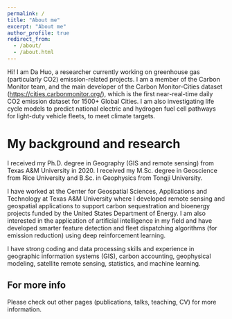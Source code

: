 ```yaml
---
permalink: /
title: "About me"
excerpt: "About me"
author_profile: true
redirect_from: 
  - /about/
  - /about.html
---
```


Hi! I am Da Huo, a researcher currently working on greenhouse gas (particularly CO2) emission-related projects. I am a member of the Carbon Monitor team, and the main developer of the Carbon Monitor-Cities dataset (https://cities.carbonmonitor.org/), which is the first near-real-time daily CO2 emission dataset for 1500+ Global Cities. I am also investigating life cycle models to predict national electric and hydrogen fuel cell pathways for light-duty vehicle fleets, to meet climate targets.

My background and research
======
I received my Ph.D. degree in Geography (GIS and remote sensing) from Texas A&M University in 2020. I received my M.Sc. degree in Geoscience from Rice University and B.Sc. in Geophysics from Tongji University.

I have worked at the Center for Geospatial Sciences, Applications and Technology at Texas A&M University where I developed remote sensing and geospatial applications to support carbon sequestration and bioenergy projects funded by the United States Department of Energy. I am also interested in the application of artificial intelligence in my field and have developed smarter feature detection and fleet dispatching algorithms (for emission reduction) using deep reinforcement learning.

I have strong coding and data processing skills and experience in geographic information systems (GIS), carbon accounting, geophysical modeling, satellite remote sensing, statistics, and machine learning.

For more info
------
Please check out other pages (publications, talks, teaching, CV) for more information.
